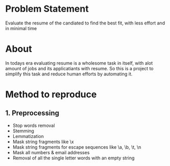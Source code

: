 # Problem Statement
Evaluate the resume of the candiated to find the best fit, with less effort and in minimal time


# About
In todays era evaluating resume is a wholesome task in itself, with alot amount of jobs and its applicatiants with resume.
So this is a project to simplify this task and reduce human efforts by automating it.


# Method to reproduce

## 1. Preprocessing

- Stop words removal
- Stemming
- Lemmatization
- Mask string fragments like \x
- Mask string fragments for escape sequences like \a, \b, \t, \n
- Mask all numbers & email addresses
- Removal of all the single letter words with an empty string
 
